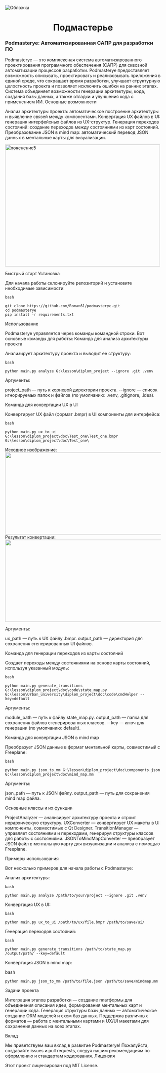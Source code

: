 
![Обложка](https://github.com/user-attachments/assets/3437d455-cc65-4fd7-a95e-b1a339404fe1)


<h1 align="center">Подмастерье 
<h3 align="left">Podmasterye: Автоматизированная САПР для разработки ПО</h3>



Podmasterye — это комплексная система автоматизированного проектирования программного обеспечения (САПР) для сквозной автоматизации процессов разработки. Podmasterye предоставляет возможность описывать, проектировать и реализовывать приложения в единой среде, что сокращает время разработки, улучшает структурную целостность проекта и позволяет исключить ошибки на ранних этапах. Система объединяет возможности генерации архитектуры, кода, создания базы данных, а также отладки и улучшения кода с применением ИИ.
Основные возможности



Анализ архитектуры проекта: автоматическое построение архитектуры и выявление связей между компонентами.
Конвертация UX файлов в UI: генерация интерфейсных файлов из UX-структур.
Генерация переходов состояний: создание переходов между состояниями из карт состояний.
Преобразование JSON в mind map: автоматический перевод JSON данных в ментальные карты для визуализации.


<img src="https://github.com/user-attachments/assets/521cace6-b6a0-4e77-9711-978301435e3b" alt="пояснение5" width="501" height="395" />


Быстрый старт
Установка

Для начала работы склонируйте репозиторий и установите необходимые зависимости:

    bash
    
    git clone https://github.com/Roman61/podmasterye.git
    cd podmasterye
    pip install -r requirements.txt

Использование

Podmasterye управляется через команды командной строки. Вот основные команды для работы:
Команда для анализа архитектуры проекта

Анализирует архитектуру проекта и выводит ее структуру:

    bash
    
    python main.py analyze G:\lesson\diplom_project --ignore .git .venv

Аргументы:

project_path — путь к корневой директории проекта.
--ignore — список игнорируемых папок и файлов (по умолчанию: .venv, .gitignore, .idea).

Команда для конвертации UX в UI

Конвертирует UX файл (формат .bmpr) в UI компоненты для интерфейса:

    bash
    
    python main.py ux_to_ui G:\lesson\diplom_project\doc\Test_one\Test_one.bmpr G:\lesson\diplom_project\doc\Test_one\

Исходное изображение:
<img src="https://github.com/user-attachments/assets/affb63b8-a9ab-478e-a757-26f6e1509ecc" width="533" height="266" />
Результат конвертации:
<img src="https://github.com/user-attachments/assets/cab03097-1b5a-49b3-9c74-f238ede4b8cf" width="533" height="266" />


Аргументы:

ux_path — путь к UX файлу .bmpr.
output_path — директория для сохранения сгенерированных UI файлов.

Команда для генерации переходов из карты состояний

Создает переходы между состояниями на основе карты состояний, используя указанный модуль:

    bash

    python main.py generate_transitions G:\lesson\diplom_project\doc\code\state_map.py G:\lesson\Urban_university\diplom_project\doc\code\cmdHelper --key=default

Аргументы:

module_path — путь к файлу state_map.py.
output_path — папка для сохранения файлов сгенерированных классов.
--key — ключ для генерации (по умолчанию: default).

Команда для конвертации JSON в mind map

Преобразует JSON данные в формат ментальной карты, совместимый с Freeplane:

    bash

    python main.py json_to_mm G:\lesson\diplom_project\doc\components.json G:\lesson\diplom_project\doc\mind_map.mm

Аргументы:

json_path — путь к JSON файлу.
output_path — путь для сохранения mind map файла.

Основные классы и их функции

ProjectAnalyzer — анализирует архитектуру проекта и строит иерархическую структуру.
UXConverter — конвертирует UX макеты в UI компоненты, совместимые с Qt Designer.
TransitionManager — управляет состояниями и переходами, генерируя структуры классов для работы с состояниями.
JSONToMindMapConverter — преобразует JSON файл в ментальную карту для визуализации и анализа с помощью Freeplane.

Примеры использования

Вот несколько примеров для начала работы с Podmasterye:

Анализ архитектуры:

    bash
    
    python main.py analyze /path/to/your/project --ignore .git .venv

Конвертация UX в UI:

    bash

    python main.py ux_to_ui /path/to/ux/file.bmpr /path/to/save/ui/

Генерация переходов состояний:

    bash
    
    python main.py generate_transitions /path/to/state_map.py /output/path/ --key=default

Конвертация JSON в mind map:

bash

    python main.py json_to_mm /path/to/file.json /path/to/save/mindmap.mm

Задачи проекта

Интеграция этапов разработки — создание платформы для объединения описания идеи, формирования ментальных карт и генерации кода.
Генерация структуры базы данных — автоматическое создание ORM моделей и схем баз данных.
Поддержка различных форматов — работа с ментальными картами и UX/UI макетами для сохранения данных на всех этапах.

Вклад

Мы приветствуем ваш вклад в развитие Podmasterye! Пожалуйста, создавайте issues и pull requests, следуя нашим рекомендациям по оформлению и стандартам кодирования.
Лицензия

Этот проект лицензирован под MIT License.



